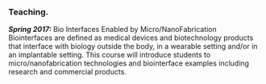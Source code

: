### Teaching. 

***Spring 2017:*** Bio Interfaces Enabled by Micro/NanoFabrication
Biointerfaces are defined as medical devices and biotechnology products that interface with biology outside the body, in a wearable setting and/or in an implantable setting. This course will introduce students to micro/nanofabrication technologies and biointerface examples including research and commercial products. 
